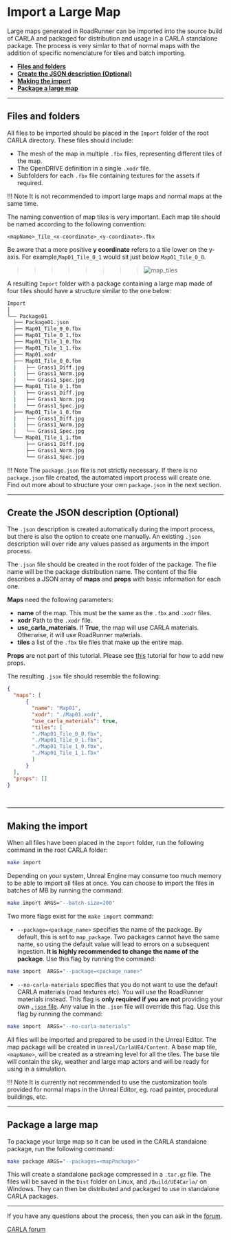 # Import a Large Map

Large maps generated in RoadRunner can be imported into the source build of CARLA and packaged for distribution and usage in a CARLA standalone package. The process is very simlar to that of normal maps with the addition of specific nomenclature for tiles and batch importing.

- [__Files and folders__](#files-and-folders)
- [__Create the JSON description (Optional)__](#create-the-json-description-optional)
- [__Making the import__](#making-the-import)
- [__Package a large map__](#package-a-large-map)

---

## Files and folders

All files to be imported should be placed in the `Import` folder of the root CARLA directory. These files should include:

- The mesh of the map in multiple `.fbx` files, representing different tiles of the map.
- The OpenDRIVE definition in a single `.xodr` file.
- Subfolders for each `.fbx` file containing textures for the assets if required.

!!! Note
    It is not recommended to import large maps and normal maps at the same time.

The naming convention of map tiles is very important. Each map tile should be named according to the following convention:

```
<mapName>_Tile_<x-coordinate>_<y-coordinate>.fbx
```

Be aware that a more positive __y coordinate__ refers to a tile lower on the y-axis. For example,`Map01_Tile_0_1` would sit just below `Map01_Tile_0_0`. 

>>>>>>>>![map_tiles](../img/map_tiles.png)

A resulting `Import` folder with a package containing a large map made of four tiles should have a structure similar to the one below:

```sh
Import
│
└── Package01
  ├── Package01.json
  ├── Map01_Tile_0_0.fbx
  ├── Map01_Tile_0_1.fbx
  ├── Map01_Tile_1_0.fbx
  ├── Map01_Tile_1_1.fbx
  ├── Map01.xodr
  ├── Map01_Tile_0_0.fbm
  |   ├── Grass1_Diff.jpg
  |   ├── Grass1_Norm.jpg
  |   └── Grass1_Spec.jpg
  ├── Map01_Tile_0_1.fbm
  |   ├── Grass1_Diff.jpg
  |   ├── Grass1_Norm.jpg
  |   └── Grass1_Spec.jpg
  ├── Map01_Tile_1_0.fbm
  |   ├── Grass1_Diff.jpg
  |   ├── Grass1_Norm.jpg
  |   └── Grass1_Spec.jpg
  └── Map01_Tile_1_1.fbm
      ├── Grass1_Diff.jpg
      ├── Grass1_Norm.jpg
      └── Grass1_Spec.jpg
```

!!! Note
    The `package.json` file is not strictly necessary. If there is no `package.json` file created, the automated import process will create one. Find out more about to structure your own `package.json` in the next section.

---

## Create the JSON description (Optional)

The `.json` description is created automatically during the import process, but there is also the option to create one manually. An existing `.json` description will over ride any values passed as arguments in the import process. 

The `.json` file should be created in the root folder of the package. The file name will be the package distribution name. The content of the file describes a JSON array of __maps__ and __props__ with basic information for each one.

__Maps__ need the following parameters:

- __name__ of the map. This must be the same as the `.fbx` and `.xodr` files.
- __xodr__ Path to the `.xodr` file.
- __use_carla_materials__. If __True__, the map will use CARLA materials. Otherwise, it will use RoadRunner materials.
- __tiles__ a list of the `.fbx` tile files that make up the entire map.

__Props__ are not part of this tutorial. Please see [this](tuto_A_add_props.md) tutorial for how to add new props.

The resulting `.json` file should resemble the following:

```json
{
  "maps": [
      {
        "name": "Map01",
        "xodr": "./Map01.xodr",
        "use_carla_materials": true,
        "tiles": [
        "./Map01_Tile_0_0.fbx",
        "./Map01_Tile_0_1.fbx",
        "./Map01_Tile_1_0.fbx",
        "./Map01_Tile_1_1.fbx"
        ]
      }
  ],
  "props": []
}
```
</details>
<br>

---

## Making the import

When all files have been placed in the `Import` folder, run the following command in the root CARLA folder:

```sh
make import
```

Depending on your system, Unreal Engine may consume too much memory to be able to import all files at once. You can choose to import the files in batches of MB by running the command:

```sh
make import ARGS="--batch-size=200"
```

Two more flags exist for the `make import` command:

- `--package=<package_name>` specifies the name of the package. By default, this is set to `map_package`. Two packages cannot have the same name, so using the default value will lead to errors on a subsequent ingestion. __It is highly recommended to change the name of the package__. Use this flag by running the command:

```sh
make import  ARGS="--package=<package_name>"
```

- `--no-carla-materials` specifies that you do not want to use the default CARLA materials (road textures etc). You will use the RoadRunner materials instead. This flag is __only required if you are not__ providing your own [`.json` file](tuto_M_manual_map_package.md). Any value in the `.json` file will override this flag. Use this flag by running the command:

```sh
make import  ARGS="--no-carla-materials"
```

All files will be imported and prepared to be used in the Unreal Editor. The map package will be created in `Unreal/CarlaUE4/Content`. A base map tile, `<mapName>`, will be created as a streaming level for all the tiles. The base tile will contain the sky, weather and large map actors and will be ready for using in a simulation.

!!! Note
    It is currently not recommended to use the customization tools provided for normal maps in the Unreal Editor, eg. road painter, procedural buildings, etc.

---

## Package a large map

To package your large map so it can be used in the CARLA standalone package, run the following command:

```sh
make package ARGS="--packages=<mapPackage>"
```

This will create a standalone package compressed in a `.tar.gz` file. The files will be saved in the `Dist` folder on Linux, and `/Build/UE4Carla/` on Windows. They can then be distributed and packaged to use in standalone CARLA packages.

---

If you have any questions about the process, then you can ask in the [forum](https://github.com/carla-simulator/carla/discussions).

<div class="build-buttons">
<p>
<a href="https://github.com/carla-simulator/carla/discussions" target="_blank" class="btn btn-neutral" title="Go to the CARLA forum">
CARLA forum</a>
</p>
</div>



